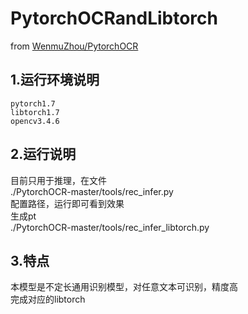 # PytorchOCRandLibtorch

from [WenmuZhou/PytorchOCR](https://github.com/WenmuZhou/PytorchOCR)

## 1.运行环境说明
```
pytorch1.7
libtorch1.7
opencv3.4.6
```
## 2.运行说明
目前只用于推理，在文件  
./PytorchOCR-master/tools/rec_infer.py  
配置路径，运行即可看到效果  
生成pt  
./PytorchOCR-master/tools/rec_infer_libtorch.py  

## 3.特点
本模型是不定长通用识别模型，对任意文本可识别，精度高  
完成对应的libtorch
